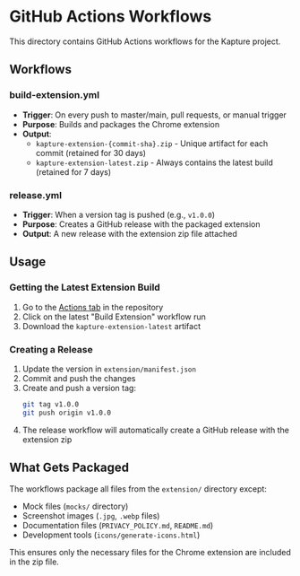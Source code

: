# GitHub Actions Workflows

This directory contains GitHub Actions workflows for the Kapture project.

## Workflows

### build-extension.yml
- **Trigger**: On every push to master/main, pull requests, or manual trigger
- **Purpose**: Builds and packages the Chrome extension
- **Output**: 
  - `kapture-extension-{commit-sha}.zip` - Unique artifact for each commit (retained for 30 days)
  - `kapture-extension-latest.zip` - Always contains the latest build (retained for 7 days)

### release.yml
- **Trigger**: When a version tag is pushed (e.g., `v1.0.0`)
- **Purpose**: Creates a GitHub release with the packaged extension
- **Output**: A new release with the extension zip file attached

## Usage

### Getting the Latest Extension Build

1. Go to the [Actions tab](../../actions) in the repository
2. Click on the latest "Build Extension" workflow run
3. Download the `kapture-extension-latest` artifact

### Creating a Release

1. Update the version in `extension/manifest.json`
2. Commit and push the changes
3. Create and push a version tag:
   ```bash
   git tag v1.0.0
   git push origin v1.0.0
   ```
4. The release workflow will automatically create a GitHub release with the extension zip

## What Gets Packaged

The workflows package all files from the `extension/` directory except:
- Mock files (`mocks/` directory)
- Screenshot images (`.jpg`, `.webp` files)
- Documentation files (`PRIVACY_POLICY.md`, `README.md`)
- Development tools (`icons/generate-icons.html`)

This ensures only the necessary files for the Chrome extension are included in the zip file.